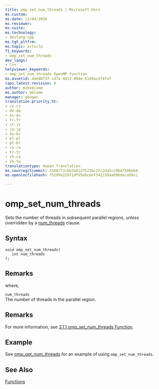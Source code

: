 ```yaml
---
title: omp_set_num_threads | Microsoft Docs
ms.custom: 
ms.date: 11/04/2016
ms.reviewer: 
ms.suite: 
ms.technology:
- devlang-cpp
ms.tgt_pltfrm: 
ms.topic: article
f1_keywords:
- omp_set_num_threads
dev_langs:
- C++
helpviewer_keywords:
- omp_set_num_threads OpenMP function
ms.assetid: dae0bf3f-cd7a-4413-89de-6149ac1f4fa7
caps.latest.revision: 9
author: mikeblome
ms.author: mblome
manager: ghogen
translation.priority.ht:
- cs-cz
- de-de
- es-es
- fr-fr
- it-it
- ja-jp
- ko-kr
- pl-pl
- pt-br
- ru-ru
- tr-tr
- zh-cn
- zh-tw
translationtype: Human Translation
ms.sourcegitcommit: 3168772cbb7e8127523bc2fc2da5cc9b4f59beb8
ms.openlocfilehash: f5199e229f1dfd5ebc6ef342239aab9bdeca58cc

---
```

# omp_set_num_threads
Sets the number of threads in subsequent parallel regions, unless overridden by a [num_threads](../../../parallel/openmp/reference/num-threads.md) clause.  
  
## Syntax  
  
```  
void omp_set_num_threads(  
   int num_threads  
);  
```  
  
## Remarks  
 where,  
  
 `num_threads`  
 The number of threads in the parallel region.  
  
## Remarks  
 For more information, see [3.1.1 omp_set_num_threads Function](../../../parallel/openmp/3-1-1-omp-set-num-threads-function.md).  
  
## Example  
 See [omp_get_num_threads](../../../parallel/openmp/reference/omp-get-num-threads.md) for an example of using `omp_set_num_threads`.  
  
## See Also  
 [Functions](../../../parallel/openmp/reference/openmp-functions.md)


<!--HONumber=Jan17_HO2-->


